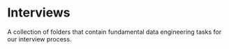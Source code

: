 # Interviews

A collection of folders that contain fundamental data engineering tasks for our interview process. 
